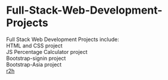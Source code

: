 # Full-Stack-Web-Development-Projects

Full Stack Web Development Projects include:<br />
HTML and CSS project<br />
JS Percentage Calculator project<br />
Bootstrap-signin project<br />
Bootstrap-Asia project<br />
[r2h](https://github.com/ShefaaAbed/Full-Stack-Web-Development-Course)
